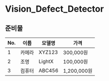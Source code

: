 # Vision_Defect_Detector

## 준비물

| No.    | 이름        | 모델명        | 가격      |
|--------|-------------|---------------|----------|
| 1 | 카메라      | XYZ123        | 300,000원 |
| 2 | 조명        | LightX        | 100,000원 |
| 3 | 컴퓨터      | ABC456        | 1,200,000원 |
